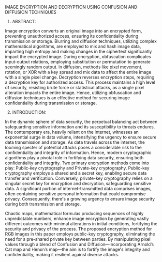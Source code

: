 IMAGE ENCRYPTION AND DECRYPTION USING CONFUSION AND DIFFUSION TECHNIQUES

1.	ABSTRACT:
   
Image encryption converts an original image into an encrypted form, preventing unauthorized
access, ensuring its confidentiality during transmission or storage. Blurring and diffusion
techniques, utilizing complex mathematical algorithms, are employed to mix and hash image
data, imparting high entropy and making changes in the ciphertext significantly impact the
encrypted image. During encryption, obfuscation complicates input-output relations, employing
substitution or permutation to generate seemingly random output. In diffusion, methods like
pixel movement, rotation, or XOR with a key spread and mix data to affect the entire image with
a single pixel change. Decryption reverses encryption steps, requiring a decryption key for
authorized access. This process maintains a high level of security, resisting brute force or
statistical attacks, as a single pixel alteration impacts the entire image. Hence, utilizing
obfuscation and diffusion techniques is an effective method for securing image confidentiality
during transmission or storage.

2. INTRODUCTION:

In the dynamic sphere of data security, the perpetual balancing act between safeguarding
sensitive information and its susceptibility to threats endures. The contemporary era, heavily
reliant on the internet, witnesses an exponential surge in data volume, intensifying the urgency to
ensure secure data transmission and storage. As data travels across the internet, the looming
specter of potential attacks poses a considerable risk to the confidentiality and integrity of
information. Hence, modern cryptographic algorithms play a pivotal role in fortifying data
security, ensuring both confidentiality and integrity.
Two primary encryption methods come into play: Public-key cryptography and Private-key
cryptography. Public-key cryptography employs a shared and a secret key, enabling secure data
transfer and verification. Conversely, private-key cryptography relies on a singular secret key for
encryption and decryption, safeguarding sensitive data.
A significant portion of internet-transmitted data comprises images, often containing sensitive
personal information that could compromise privacy. Consequently, there's a growing urgency to
ensure image security during both transmission and storage.

Chaotic maps, mathematical formulas producing sequences of highly unpredictable numbers,
enhance image encryption by generating vastly different outcomes with minimal alterations in
initial conditions, fortifying the security and privacy of the process.
The proposed encryption method for RGB images in this paper employs public-key
cryptography, eliminating the need for a pre-shared private key between parties. By manipulating
pixel values through a blend of Confusion and Diffusion—incorporating Arnold’s Cat map and
Henon’s map—the aim is to fortify the image's integrity and confidentiality, making it resilient
against diverse attacks.
